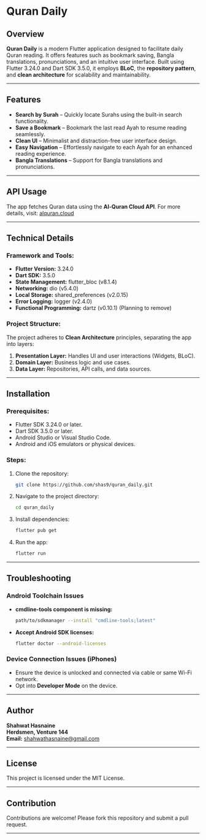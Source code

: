 # Quran Daily

## Overview
**Quran Daily** is a modern Flutter application designed to facilitate daily Quran reading. It offers features such as bookmark saving, Bangla translations, pronunciations, and an intuitive user interface. Built using Flutter 3.24.0 and Dart SDK 3.5.0, it employs **BLoC**, the **repository pattern**, and **clean architecture** for scalability and maintainability.

---

## Features
- **Search by Surah** – Quickly locate Surahs using the built-in search functionality.
- **Save a Bookmark** – Bookmark the last read Ayah to resume reading seamlessly.
- **Clean UI** – Minimalist and distraction-free user interface design.
- **Easy Navigation** – Effortlessly navigate to each Ayah for an enhanced reading experience.
- **Bangla Translations** – Support for Bangla translations and pronunciations.

---

## API Usage
The app fetches Quran data using the **Al-Quran Cloud API**. 
For more details, visit: [alquran.cloud](https://alquran.cloud)

---

## Technical Details
### **Framework and Tools:**
- **Flutter Version:** 3.24.0
- **Dart SDK:** 3.5.0
- **State Management:** flutter_bloc (v8.1.4)
- **Networking:** dio (v5.4.0)
- **Local Storage:** shared_preferences (v2.0.15)
- **Error Logging:** logger (v2.4.0)
- **Functional Programming:** dartz (v0.10.1) (Planning to remove)

### **Project Structure:**
The project adheres to **Clean Architecture** principles, separating the app into layers:
1. **Presentation Layer:** Handles UI and user interactions (Widgets, BLoC).
2. **Domain Layer:** Business logic and use cases.
3. **Data Layer:** Repositories, API calls, and data sources.

---

## Installation
### **Prerequisites:**
- Flutter SDK 3.24.0 or later.
- Dart SDK 3.5.0 or later.
- Android Studio or Visual Studio Code.
- Android and iOS emulators or physical devices.

### **Steps:**
1. Clone the repository:
   ```bash
   git clone https://github.com/shas9/quran_daily.git
   ```
2. Navigate to the project directory:
   ```bash
   cd quran_daily
   ```
3. Install dependencies:
   ```bash
   flutter pub get
   ```
4. Run the app:
   ```bash
   flutter run
   ```

---

## Troubleshooting
### Android Toolchain Issues
- **cmdline-tools component is missing:**
  ```bash
  path/to/sdkmanager --install "cmdline-tools;latest"
  ```
- **Accept Android SDK licenses:**
  ```bash
  flutter doctor --android-licenses
  ```

### Device Connection Issues (iPhones)
- Ensure the device is unlocked and connected via cable or same Wi-Fi network.
- Opt into **Developer Mode** on the device.

---

## Author
**Shahwat Hasnaine**  
**Herdsmen, Venture 144**  
**Email:** shahwathasnaine@gmail.com  

---

## License
This project is licensed under the MIT License.

---

## Contribution
Contributions are welcome! Please fork this repository and submit a pull request.

---

